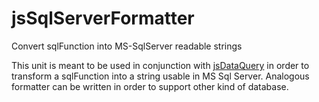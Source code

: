 # jsSqlServerFormatter
Convert sqlFunction into MS-SqlServer readable strings


This unit is meant to be used in conjunction with [jsDataQuery](https://github.com/gaelazzo/jsDataQuery "jsDataQuery") in order to transform a sqlFunction into a string usable in MS Sql Server.
Analogous formatter can be written in order to support other kind of database.
